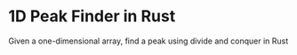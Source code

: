 # 1D Peak Finder in Rust
Given a one-dimensional array, find a peak using divide and conquer in Rust
